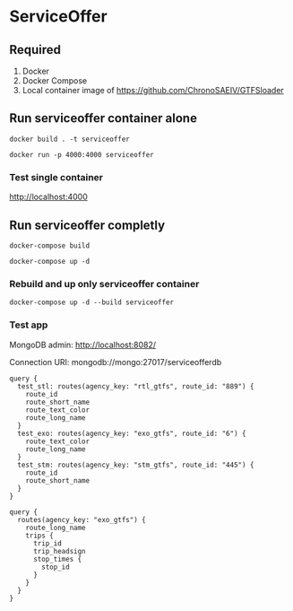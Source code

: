 # ServiceOffer

## Required
1. Docker
2. Docker Compose
3. Local container image of https://github.com/ChronoSAEIV/GTFSloader

## Run serviceoffer container alone

`docker build . -t serviceoffer`

`docker run -p 4000:4000 serviceoffer`

### Test single container

<http://localhost:4000>

## Run serviceoffer completly

`docker-compose build`

`docker-compose up -d`

### Rebuild and up only serviceoffer container

`docker-compose up -d --build serviceoffer`

### Test app

MongoDB admin: <http://localhost:8082/>

Connection URI: mongodb://mongo:27017/serviceofferdb

```
query {
  test_stl: routes(agency_key: "rtl_gtfs", route_id: "889") {
    route_id
    route_short_name
    route_text_color
    route_long_name
  }
  test_exo: routes(agency_key: "exo_gtfs", route_id: "6") {
    route_text_color
    route_long_name
  }
  test_stm: routes(agency_key: "stm_gtfs", route_id: "445") {
    route_id
    route_short_name
  }
}

```

```
query {
  routes(agency_key: "exo_gtfs") {
    route_long_name
    trips {
      trip_id
      trip_headsign
      stop_times {
        stop_id
      }
    }
  }
}
```